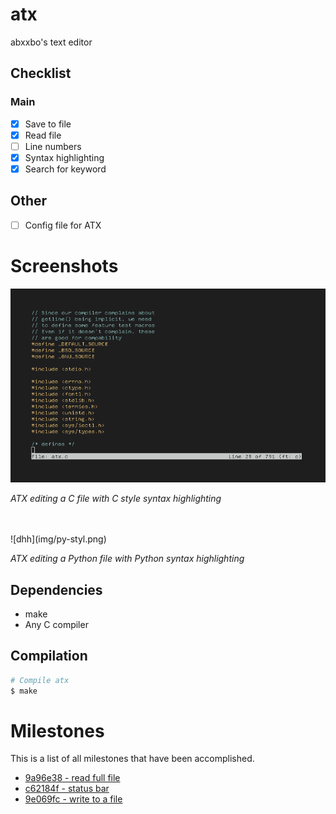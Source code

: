 # atx
abxxbo's text editor

## Checklist

### Main
- [X] Save to file
- [X] Read file
- [ ] Line numbers
- [X] Syntax highlighting
- [X] Search for keyword

## Other
- [ ] Config file for ATX

# Screenshots
![dh](img/c-styl.png)
<p><em>ATX editing a C file with C style syntax highlighting</em></p>
<br>
<br>
![dhh](img/py-styl.png)
<p><em>ATX editing a Python file with Python syntax highlighting</em></p>

## Dependencies
- make
- Any C compiler

## Compilation
```sh
# Compile atx
$ make
```

# Milestones
This is a list of all milestones that have been accomplished.

- [9a96e38 - read full file](https://github.com/abxxbo/atx/commit/9a96e38c33c19fe38f69ea7c1d6b289886c643c4)
- [c62184f - status bar](https://github.com/abxxbo/atx/commit/c62184f978dc3566cfc4189cb7242492905c3a3d)
- [9e069fc - write to a file](https://github.com/abxxbo/atx/commit/9e069fc73c8675074e67a6a5cc70267778939dca)
